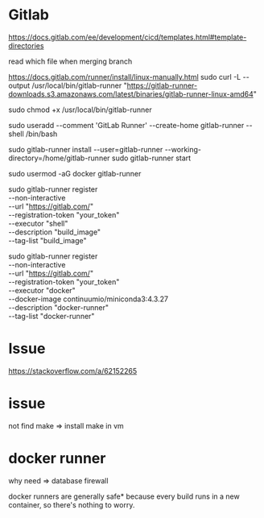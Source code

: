

# Gitlab
https://docs.gitlab.com/ee/development/cicd/templates.html#template-directories

read which file when merging branch


https://docs.gitlab.com/runner/install/linux-manually.html
sudo curl -L --output /usr/local/bin/gitlab-runner "https://gitlab-runner-downloads.s3.amazonaws.com/latest/binaries/gitlab-runner-linux-amd64"

sudo chmod +x /usr/local/bin/gitlab-runner

sudo useradd --comment 'GitLab Runner' --create-home gitlab-runner --shell /bin/bash

sudo gitlab-runner install --user=gitlab-runner --working-directory=/home/gitlab-runner
sudo gitlab-runner start


sudo usermod -aG docker gitlab-runner



sudo gitlab-runner register \
  --non-interactive \
  --url "https://gitlab.com/" \
  --registration-token "your_token" \
  --executor "shell" \
  --description "build_image" \
  --tag-list "build_image" 

sudo gitlab-runner register \
  --non-interactive \
  --url "https://gitlab.com/" \
  --registration-token "your_token" \
  --executor "docker" \
  --docker-image continuumio/miniconda3:4.3.27 \
  --description "docker-runner" \
  --tag-list "docker-runner" 







# Issue
https://stackoverflow.com/a/62152265


# issue
not find make
=> install make in vm

# docker runner
why need => database firewall

docker runners are generally safe* because every build runs in a new container, so there's nothing to worry.


